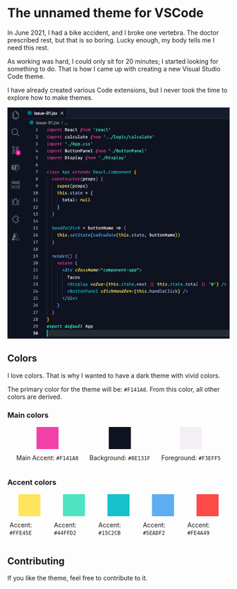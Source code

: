 # The unnamed theme for VSCode

In June 2021, I had a bike accident, and I broke one vertebra. The doctor prescribed rest, but that is so boring. Lucky enough, my body tells me I need this rest. 

As working was hard, I could only sit for 20 minutes; I started looking for something to do. That is how I came up with creating a new Visual Studio Code theme.

I have already created various Code extensions, but I never took the time to explore how to make themes.

![](./assets/sample.png)
## Colors

I love colors. That is why I wanted to have a dark theme with vivid colors. 

The primary color for the theme will be: `#F141A8`. From this color, all other colors are derived.

### Main colors

<div style="display: flex; justify-content: space-evenly; width: 100%">
  <div style="margin: 0 5px;">
    <div style="width: 50px; height: 50px; background: #F141A8; margin: 0 auto; border: 1px solid #fff;"></div>
    <p style="margin-top: 10px">Main Accent: <code>#F141A8</code>
  </div>
  <div style="margin: 0 5px;">
    <div style="width: 50px; height: 50px; background: #0E131F; margin: 0 auto; border: 1px solid #fff;"></div>
    <p style="margin-top: 10px">Background: <code>#0E131F</code>
  </div>
  <div style="margin: 0 5px;">
    <div style="width: 50px; height: 50px; background: #F3EFF5; margin: 0 auto; border: 1px solid #fff;"></div>
    <p style="margin-top: 10px">Foreground: <code>#F3EFF5</code>
  </div>
</div>

### Accent colors

<div style="display: flex; justify-content: space-evenly; width: 100%">
  <div style="margin: 0 5px;">
    <div style="width: 50px; height: 50px; background: #FFE45E; margin: 0 auto; border: 1px solid #fff;"></div>
    <p style="margin-top: 10px">Accent: <code>#FFE45E</code>
  </div>
  <div style="margin: 0 5px;">
    <div style="width: 50px; height: 50px; background: #50E3C2; margin: 0 auto; border: 1px solid #fff;"></div>
    <p style="margin-top: 10px">Accent: <code>#44FFD2</code>
  </div>
  <div style="margin: 0 5px;">
    <div style="width: 50px; height: 50px; background: #15C2CB; margin: 0 auto; border: 1px solid #fff;"></div>
    <p style="margin-top: 10px">Accent: <code>#15C2CB</code>
  </div>
  <div style="margin: 0 5px;">
    <div style="width: 50px; height: 50px; background: #5EADF2; margin: 0 auto; border: 1px solid #fff;"></div>
    <p style="margin-top: 10px">Accent: <code>#5EADF2</code>
  </div>
  <div style="margin: 0 5px;">
    <div style="width: 50px; height: 50px; background: #FE4A49; margin: 0 auto; border: 1px solid #fff;"></div>
    <p style="margin-top: 10px">Accent: <code>#FE4A49</code>
  </div>
</div>

## Contributing

If you like the theme, feel free to contribute to it.